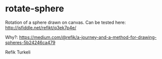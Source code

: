rotate-sphere
=============

Rotation of a sphere drawn on canvas.
Can be tested here: http://jsfiddle.net/refikt/q3ek7p4e/

Why?: https://medium.com/@refik/a-journey-and-a-method-for-drawing-spheres-5b24246ca479

Refik Turkeli
